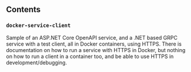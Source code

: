 ## Contents

### `docker-service-client`
Sample of an ASP.NET Core OpenAPI service, and a .NET based GRPC service with a test client, all in Docker containers, using HTTPS. There is documentation
on how to run a service with HTTPS in Docker, but nothing on how to run a client in a container too, and be able to use HTTPS in development/debugging.
